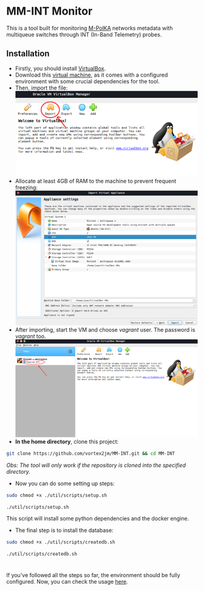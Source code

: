 # MM-INT Monitor

This is a tool built for monitoring [M-PolKA](https://ieeexplore.ieee.org/document/9738811) networks metadata with multiqueue switches through INT (In-Band Telemetry) probes. 

## Installation
 - Firstly, you should install [VirtualBox](https://www.virtualbox.org/wiki/Downloads).
 - Download this [virtual machine](https://drive.google.com/file/d/13a50AjPgYaTHknkU71zguEEmLHHJq54i/view), as it comes with a configured environment with some crucial dependencies for the tool.
 - Then, import the file:
 ![](./docs/assets/vbox.png)
 - Allocate at least 4GB of RAM to the machine to prevent frequent freezing:
 ![](./docs/assets/vmconfig.png)
 - After importing, start the VM and choose *vagrant* user. The password is *vagrant* too.
 ![](./docs/assets/vmstart.png)
 - **In the home directory**, clone this project:
```bash
git clone https://github.com/vortex2jm/MM-INT.git && cd MM-INT
```
*Obs: The tool will only work if the repository is cloned into the specified directory.*
 - Now you can do some setting up steps:
```bash
sudo chmod +x ./util/scripts/setup.sh
```
```bash
./util/scripts/setup.sh
```
This script will install some python dependencies and the docker engine.
 
 - The final step is to install the database:
```bash
sudo chmod +x ./util/scripts/createdb.sh
```
```bash
./util/scripts/createdb.sh
```

#
 
If you've followed all the steps so far, the environment should be fully configured. Now, you can check the usage [here](./docs/README.md).
